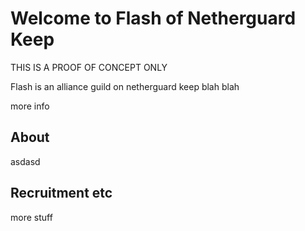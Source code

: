 # Welcome to Flash of Netherguard Keep 

THIS IS A PROOF OF CONCEPT ONLY

Flash is an alliance guild on netherguard keep blah blah

more info

## About
asdasd

## Recruitment etc
more stuff

